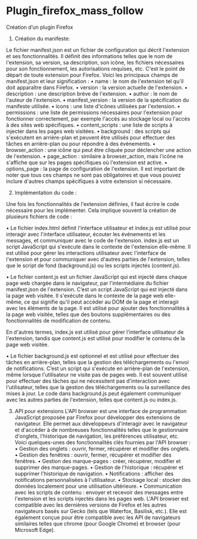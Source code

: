 # Plugin_firefox_mass_follow

Création d’un plugin Firefox

1.	Création du manifeste:

Le fichier manifest.json est un fichier de configuration qui décrit l'extension et ses fonctionnalités. Il définit des informations telles que le nom de l'extension, sa version, sa description, son icône, les fichiers nécessaires pour son fonctionnement, les autorisations requises, etc. C'est le point de départ de toute extension pour Firefox.
Voici les principaux champs de manifest.json et leur signification :
•	name : le nom de l'extension tel qu'il doit apparaître dans Firefox.
•	version : la version actuelle de l'extension.
•	description : une description brève de l'extension.
•	author : le nom de l'auteur de l'extension.
•	manifest_version : la version de la spécification du manifeste utilisée.
•	icons : une liste d'icônes utilisées par l'extension.
•	permissions : une liste de permissions nécessaires pour l'extension pour fonctionner correctement, par exemple l'accès au stockage local ou l'accès à des sites web spécifiques.
•	content_scripts : une liste de scripts à injecter dans les pages web visitées.
•	background : des scripts qui s'exécutent en arrière-plan et peuvent être utilisés pour effectuer des tâches en arrière-plan ou pour répondre à des événements.
•	browser_action : une icône qui peut être cliquée pour déclencher une action de l'extension.
•	page_action : similaire à browser_action, mais l'icône ne s'affiche que sur les pages spécifiques où l'extension est active.
•	options_page : la page de configuration de l'extension.
Il est important de noter que tous ces champs ne sont pas obligatoires et que vous pouvez inclure d'autres champs spécifiques à votre extension si nécessaire.

2.	Implémentation du code :

Une fois les fonctionnalités de l'extension définies, il faut écrire le code nécessaire pour les implémenter. Cela implique souvent la création de plusieurs fichiers de code :

•	Le fichier index.html définit l'interface utilisateur et index.js  est utilisé pour interagir avec l'interface utilisateur, écouter les événements et les messages, et communiquer avec le code de l'extension. index.js est un script JavaScript qui s'exécute dans le contexte de l'extension elle-même. Il est utilisé pour gérer les interactions utilisateur avec l'interface de l'extension et pour communiquer avec d'autres parties de l'extension, telles que le script de fond (background.js) ou les scripts injectés (content.js).

•	Le fichier content.js est un fichier JavaScript qui est injecté dans chaque page web chargée dans le navigateur, par l'intermédiaire du fichier manifest.json de l'extension. C’est un script JavaScript qui est injecté dans la page web visitée. Il s'exécute dans le contexte de la page web elle-même, ce qui signifie qu'il peut accéder au DOM de la page et interagir avec les éléments de la page. Il est utilisé pour ajouter des fonctionnalités à la page web visitée, telles que des boutons supplémentaires ou des fonctionnalités de modification de contenu.

En d'autres termes, index.js est utilisé pour gérer l'interface utilisateur de l'extension, tandis que content.js est utilisé pour modifier le contenu de la page web visitée.


•	Le fichier background.js est optionnel et est utilisé pour effectuer des tâches en arrière-plan, telles que la gestion des téléchargements ou l'envoi de notifications. 
C’est un script qui s'exécute en arrière-plan de l'extension, même lorsque l'utilisateur ne visite pas de pages web. Il est souvent utilisé pour effectuer des tâches qui ne nécessitent pas d'interaction avec l'utilisateur, telles que la gestion des téléchargements ou la surveillance des mises à jour. Le code dans background.js peut également communiquer avec les autres parties de l'extension, telles que content.js ou index.js.

3.	API pour extensions
L'API browser est une interface de programmation JavaScript proposée par Firefox pour développer des extensions de navigateur. Elle permet aux développeurs d'interagir avec le navigateur et d'accéder à de nombreuses fonctionnalités telles que le gestionnaire d'onglets, l'historique de navigation, les préférences utilisateur, etc.
Voici quelques-unes des fonctionnalités clés fournies par l'API browser :
•	Gestion des onglets : ouvrir, fermer, récupérer et modifier des onglets.
•	Gestion des fenêtres : ouvrir, fermer, récupérer et modifier des fenêtres.
•	Gestion des marque-pages : créer, récupérer, modifier et supprimer des marque-pages.
•	Gestion de l'historique : récupérer et supprimer l'historique de navigation.
•	Notifications : afficher des notifications personnalisées à l'utilisateur.
•	Stockage local : stocker des données localement pour une utilisation ultérieure.
•	Communication avec les scripts de contenu : envoyer et recevoir des messages entre l'extension et les scripts injectés dans les pages web.
L'API browser est compatible avec les dernières versions de Firefox et les autres navigateurs basés sur Gecko (tels que Waterfox, Basilisk, etc.). Elle est également conçue pour être compatible avec les API de navigateurs similaires telles que chrome (pour Google Chrome) et browser (pour Microsoft Edge).

